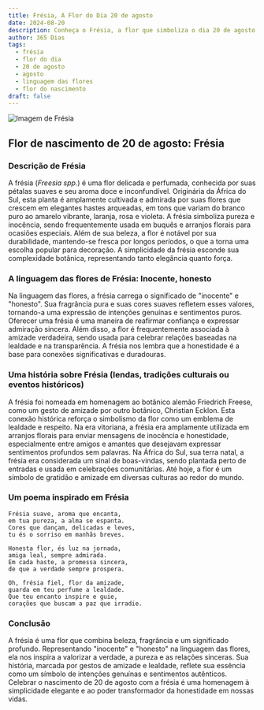 ```yaml
---
title: Frésia, A Flor do Dia 20 de agosto
date: 2024-08-20
description: Conheça o Frésia, a flor que simboliza o dia 20 de agosto e seu significado 'Inocente, honesto'. Explore a beleza e o simbolismo desta flor encantadora.
author: 365 Dias
tags:
  - frésia
  - flor do dia
  - 20 de agosto
  - agosto
  - linguagem das flores
  - flor do nascimento
draft: false
---
```


![Imagem de Frésia](https://cdn.pixabay.com/photo/2019/10/04/22/30/flower-4526658_640.jpg#center)


## Flor de nascimento de 20 de agosto: Frésia

### Descrição de Frésia

A frésia (_Freesia spp._) é uma flor delicada e perfumada, conhecida por suas pétalas suaves e seu aroma doce e inconfundível. Originária da África do Sul, esta planta é amplamente cultivada e admirada por suas flores que crescem em elegantes hastes arqueadas, em tons que variam do branco puro ao amarelo vibrante, laranja, rosa e violeta. A frésia simboliza pureza e inocência, sendo frequentemente usada em buquês e arranjos florais para ocasiões especiais. Além de sua beleza, a flor é notável por sua durabilidade, mantendo-se fresca por longos períodos, o que a torna uma escolha popular para decoração. A simplicidade da frésia esconde sua complexidade botânica, representando tanto elegância quanto força.

### A linguagem das flores de Frésia: Inocente, honesto

Na linguagem das flores, a frésia carrega o significado de "inocente" e "honesto". Sua fragrância pura e suas cores suaves refletem esses valores, tornando-a uma expressão de intenções genuínas e sentimentos puros. Oferecer uma frésia é uma maneira de reafirmar confiança e expressar admiração sincera. Além disso, a flor é frequentemente associada à amizade verdadeira, sendo usada para celebrar relações baseadas na lealdade e na transparência. A frésia nos lembra que a honestidade é a base para conexões significativas e duradouras.

### Uma história sobre Frésia (lendas, tradições culturais ou eventos históricos)

A frésia foi nomeada em homenagem ao botânico alemão Friedrich Freese, como um gesto de amizade por outro botânico, Christian Ecklon. Esta conexão histórica reforça o simbolismo da flor como um emblema de lealdade e respeito. Na era vitoriana, a frésia era amplamente utilizada em arranjos florais para enviar mensagens de inocência e honestidade, especialmente entre amigos e amantes que desejavam expressar sentimentos profundos sem palavras. Na África do Sul, sua terra natal, a frésia era considerada um sinal de boas-vindas, sendo plantada perto de entradas e usada em celebrações comunitárias. Até hoje, a flor é um símbolo de gratidão e amizade em diversas culturas ao redor do mundo.

### Um poema inspirado em Frésia

```
Frésia suave, aroma que encanta,  
em tua pureza, a alma se espanta.  
Cores que dançam, delicadas e leves,  
tu és o sorriso em manhãs breves.  

Honesta flor, és luz na jornada,  
amiga leal, sempre admirada.  
Em cada haste, a promessa sincera,  
de que a verdade sempre prospera.  

Oh, frésia fiel, flor da amizade,  
guarda em teu perfume a lealdade.  
Que teu encanto inspire e guie,  
corações que buscam a paz que irradie.  
```

### Conclusão

A frésia é uma flor que combina beleza, fragrância e um significado profundo. Representando "inocente" e "honesto" na linguagem das flores, ela nos inspira a valorizar a verdade, a pureza e as relações sinceras. Sua história, marcada por gestos de amizade e lealdade, reflete sua essência como um símbolo de intenções genuínas e sentimentos autênticos. Celebrar o nascimento de 20 de agosto com a frésia é uma homenagem à simplicidade elegante e ao poder transformador da honestidade em nossas vidas.
